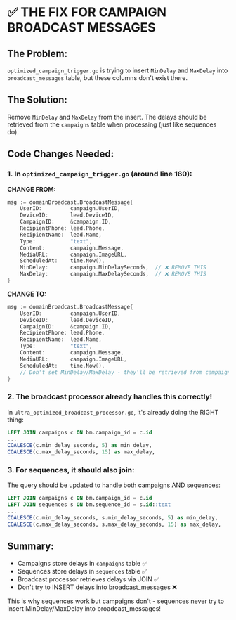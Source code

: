 # ✅ THE FIX FOR CAMPAIGN BROADCAST MESSAGES

## The Problem:
`optimized_campaign_trigger.go` is trying to insert `MinDelay` and `MaxDelay` into `broadcast_messages` table, but these columns don't exist there.

## The Solution:
Remove `MinDelay` and `MaxDelay` from the insert. The delays should be retrieved from the `campaigns` table when processing (just like sequences do).

## Code Changes Needed:

### 1. In `optimized_campaign_trigger.go` (around line 160):

**CHANGE FROM:**
```go
msg := domainBroadcast.BroadcastMessage{
    UserID:         campaign.UserID,
    DeviceID:       lead.DeviceID,
    CampaignID:     &campaign.ID,
    RecipientPhone: lead.Phone,
    RecipientName:  lead.Name,
    Type:           "text",
    Content:        campaign.Message,
    MediaURL:       campaign.ImageURL,
    ScheduledAt:    time.Now(),
    MinDelay:       campaign.MinDelaySeconds,  // ❌ REMOVE THIS
    MaxDelay:       campaign.MaxDelaySeconds,  // ❌ REMOVE THIS
}
```

**CHANGE TO:**
```go
msg := domainBroadcast.BroadcastMessage{
    UserID:         campaign.UserID,
    DeviceID:       lead.DeviceID,
    CampaignID:     &campaign.ID,
    RecipientPhone: lead.Phone,
    RecipientName:  lead.Name,
    Type:           "text",
    Content:        campaign.Message,
    MediaURL:       campaign.ImageURL,
    ScheduledAt:    time.Now(),
    // Don't set MinDelay/MaxDelay - they'll be retrieved from campaigns table
}
```

### 2. The broadcast processor already handles this correctly!

In `ultra_optimized_broadcast_processor.go`, it's already doing the RIGHT thing:
```sql
LEFT JOIN campaigns c ON bm.campaign_id = c.id
...
COALESCE(c.min_delay_seconds, 5) as min_delay,
COALESCE(c.max_delay_seconds, 15) as max_delay,
```

### 3. For sequences, it should also join:

The query should be updated to handle both campaigns AND sequences:
```sql
LEFT JOIN campaigns c ON bm.campaign_id = c.id
LEFT JOIN sequences s ON bm.sequence_id = s.id::text
...
COALESCE(c.min_delay_seconds, s.min_delay_seconds, 5) as min_delay,
COALESCE(c.max_delay_seconds, s.max_delay_seconds, 15) as max_delay,
```

## Summary:
- Campaigns store delays in `campaigns` table ✅
- Sequences store delays in `sequences` table ✅
- Broadcast processor retrieves delays via JOIN ✅
- Don't try to INSERT delays into broadcast_messages ❌

This is why sequences work but campaigns don't - sequences never try to insert MinDelay/MaxDelay into broadcast_messages!
